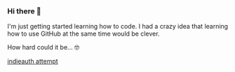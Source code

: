 ### Hi there 👋

<!--
**shilobacca/shilobacca** is a ✨ _special_ ✨ repository because its `README.md` (this file) appears on your GitHub profile.

Here are some ideas to get you started:

- 🔭 I’m currently working on ...
- 🌱 I’m currently learning ...
- 👯 I’m looking to collaborate on ...
- 🤔 I’m looking for help with ...
- 💬 Ask me about ...
- 📫 How to reach me: ...
- 😄 Pronouns: ...
- ⚡ Fun fact: ...
-->
I'm just getting started learning how to code.
I had a crazy idea that learning how to use GitHub at the same time would be clever.

How hard could it be... 🤓


<a class="u-url" href="https://www.shilobacca.com/blank-gh-site.html" rel="me">indieauth attempt</a>
